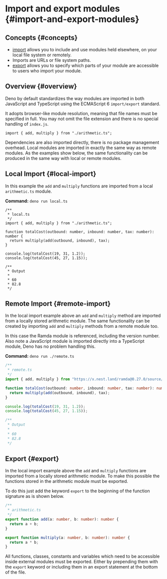 # Import and export modules {#import-and-export-modules}

## Concepts {#concepts}

- [import](https://developer.mozilla.org/en-US/docs/Web/JavaScript/Reference/Statements/import) allows you to include
  and use modules held elsewhere, on your local file system or remotely.
- Imports are URLs or file system paths.
- [export](https://developer.mozilla.org/en-US/docs/Web/JavaScript/Reference/Statements/export) allows you to specify
  which parts of your module are accessible to users who import your module.

## Overview {#overview}

Deno by default standardizes the way modules are imported in both JavaScript and TypeScript using the ECMAScript 6
`import/export` standard.

It adopts browser-like module resolution, meaning that file names must be specified in full. You may not omit the file
extension and there is no special handling of `index.js`.

```js, ignore
import { add, multiply } from "./arithmetic.ts";
```

Dependencies are also imported directly, there is no package management overhead. Local modules are imported in exactly
the same way as remote modules. As the examples show below, the same functionality can be produced in the same way with
local or remote modules.

## Local Import {#local-import}

In this example the `add` and `multiply` functions are imported from a local `arithmetic.ts` module.

**Command:** `deno run local.ts`

```ts, ignore
/**
 * local.ts
 */
import { add, multiply } from "./arithmetic.ts";

function totalCost(outbound: number, inbound: number, tax: number): number {
  return multiply(add(outbound, inbound), tax);
}

console.log(totalCost(19, 31, 1.2));
console.log(totalCost(45, 27, 1.15));

/**
 * Output
 *
 * 60
 * 82.8
 */
```

## Remote Import {#remote-import}

In the local import example above an `add` and `multiply` method are imported from a locally stored arithmetic module.
The same functionality can be created by importing `add` and `multiply` methods from a remote module too.

In this case the Ramda module is referenced, including the version number. Also note a JavaScript module is imported
directly into a TypeScript module, Deno has no problem handling this.

**Command:** `deno run ./remote.ts`

```ts
/**
 * remote.ts
 */
import { add, multiply } from "https://x.nest.land/ramda@0.27.0/source/index.js";

function totalCost(outbound: number, inbound: number, tax: number): number {
  return multiply(add(outbound, inbound), tax);
}

console.log(totalCost(19, 31, 1.2));
console.log(totalCost(45, 27, 1.15));

/**
 * Output
 *
 * 60
 * 82.8
 */
```

## Export {#export}

In the local import example above the `add` and `multiply` functions are imported from a locally stored arithmetic
module. To make this possible the functions stored in the arithmetic module must be exported.

To do this just add the keyword `export` to the beginning of the function signature as is shown below.

```ts
/**
 * arithmetic.ts
 */
export function add(a: number, b: number): number {
  return a + b;
}

export function multiply(a: number, b: number): number {
  return a * b;
}
```

All functions, classes, constants and variables which need to be accessible inside external modules must be exported.
Either by prepending them with the `export` keyword or including them in an export statement at the bottom of the file.
